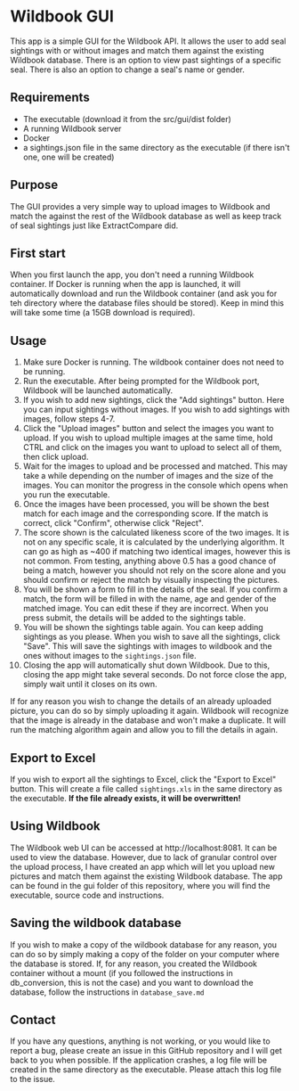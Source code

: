 # Wildbook GUI

This app is a simple GUI for the Wildbook API. It allows the user to add seal sightings with or without images and match them against the existing Wildbook database. There is an option to view past sightings of a specific seal. There is also an option to change a seal's name or gender. 

## Requirements
- The executable (download it from the src/gui/dist folder)
- A running Wildbook server
- Docker
- a sightings.json file in the same directory as the executable (if there isn't one, one will be created) 

## Purpose
The GUI provides a very simple way to upload images to Wildbook and match the against the rest of the Wildbook database as well as keep track of seal sightings just like ExtractCompare did. 

## First start
When you first launch the app, you don't need a running Wildbook container. If Docker is running when the app is launched, it will automatically download and run the Wildbook container (and ask you for teh directory where the database files should be stored). Keep in mind this will take some time (a 15GB download is required). 

## Usage
1. Make sure Docker is running. The wildbook container does not need to be running. 
2. Run the executable. After being prompted for the Wildbook port, Wildbook will be launched automatically. 
3. If you wish to add new sightings, click the "Add sightings" button. Here you can input sightings without images. If you wish to add sightings with images, follow steps 4-7. 
4. Click the "Upload images" button and select the images you want to upload. If you wish to upload multiple images at the same time, hold CTRL and click on the images you want to upload to select all of them, then click upload.
5. Wait for the images to upload and  be processed and matched. This may take a while depending on the number of images and the size of the images.  You can monitor the progress in the console which opens when you run the executable. 
6. Once the images have been processed, you will be shown the best match for each image and the corresponding score. If the match is correct, click "Confirm", otherwise click "Reject". 
7. The  score shown is the calculated likeness score of the two images. It is not on any specific scale, it is calculated by the underlying algorithm. It can  go as high as ~400 if matching two identical images, however this is not common. 
From testing, anything above 0.5 has a good chance of being a match, however you should not rely on the score alone and you should confirm or reject the match by visually inspecting the pictures. 
8. You will be shown  a form to fill in the details of the seal. If you confirm a match, the form will be filled in with the name, age and gender of the matched image. You can edit these if they are incorrect. When you press submit, the details will be added to the sightings table. 
9. You will be shown the sightings table again. You can keep adding sightings as you please. When you wish to save all the sightings, click "Save". This will save the sightings with images to wildbook and the ones without images to the ```sightings.json``` file.
10. Closing the app will automatically shut down Wildbook. Due to this, closing the app might take several seconds. Do not force close the app, simply wait until it closes on its own. 

If for any reason you wish to change the details of an already uploaded picture, you can do so by simply uploading it again. Wildbook will recognize that the image is already in the database and won't make a duplicate. It will run the matching algorithm again and allow you to fill the details in again. 

##  Export to Excel
If you wish to export all the sightings to Excel,  click the "Export to Excel" button. This will create a file called ```sightings.xls``` in the same directory as the executable. **If the file already exists, it will be overwritten!**

## Using Wildbook
The Wildbook web UI can be accessed at http://localhost:8081. It can be used to view the database. However, due to lack of granular control over the upload process, I have created an app which will let you upload new pictures and  match them against the existing Wildbook database.
The app can be found in the gui folder of this repository, where you will find the executable, source code and instructions.

## Saving the wildbook database
If you wish to make a copy of the wildbook database for any reason, you can do so by simply making a copy of the folder on your computer where the database is stored. If, for any reason, you created the Wildbook container without a mount (if you followed the instructions in db_conversion,  this is not the case) and you want to download the database, follow the instructions in ```database_save.md```

## Contact
If you have any questions, anything is not working, or you would like to report a bug, please create an issue in this GitHub repository and I will get back to you when possible. If the application crashes, a log file will be created in the same directory as the executable. Please attach this log file to the issue.
